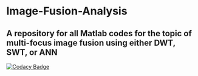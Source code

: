 # Image-Fusion-Analysis #
A repository for all Matlab codes for the topic of multi-focus image fusion using either DWT, SWT, or ANN
---
[![Codacy Badge](https://api.codacy.com/project/badge/Grade/15443865bb564f71b38efa8630046d44)](https://www.codacy.com/app/rtzdzn/Image-Fusion-Analysis?utm_source=github.com&amp;utm_medium=referral&amp;utm_content=ritwikraha/Image-Fusion-Analysis&amp;utm_campaign=Badge_Grade)
